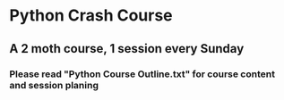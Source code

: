 # Python Crash Course

## A 2 moth course, 1 session every Sunday

### Please read "Python Course Outline.txt" for course content and session planing
